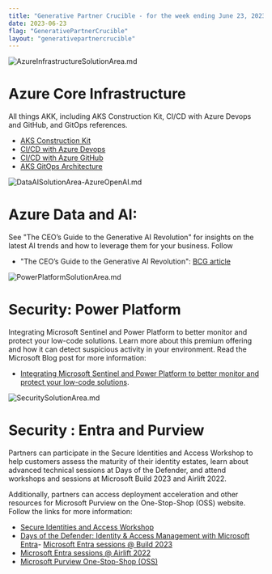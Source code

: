 ```yaml
---
title: "Generative Partner Crucible - for the week ending June 23, 2023"
date: 2023-06-23
flag: "GenerativePartnerCrucible"
layout: "generativepartnercrucible"
---
```


![ AzureInfrastructureSolutionArea.md ]( /PartnerCrucible/assets/images/2023-06-23-AzureInfrastructureSolutionArea.md-image.png )

# Azure Core Infrastructure

All things AKK, including AKS Construction Kit, CI/CD with Azure Devops and GitHub, and GitOps references. 
- [AKS Construction Kit](https://github.com/Azure/AKS-Construction)
- [CI/CD with Azure Devops ](https://learn.microsoft.com/en-us/azure/architecture/guide/aks/aks-cicd-azure-pipelines)
- [CI/CD with Azure GitHub](https://learn.microsoft.com/en-us/azure/architecture/guide/aks/aks-cicd-github-actions-and-gitops)
- [AKS GitOps Architecture](https://learn.microsoft.com/en-us/azure/architecture/example-scenario/gitops-aks/gitops-blueprint-aks) 

![ DataAISolutionArea-AzureOpenAI.md ]( /PartnerCrucible/assets/images/2023-06-23-DataAISolutionArea-AzureOpenAI.md-image.png)
# Azure Data and AI: 

See "The CEO’s Guide to the Generative AI Revolution" for insights on the latest AI trends and how to leverage them for your business. Follow
- "The CEO’s Guide to the Generative AI Revolution": [BCG article](https://www.bcg.com/publications/2023/ceo-guide-to-ai-revolution)
  

![ PowerPlatformSolutionArea.md ]( /PartnerCrucible/assets/images/2023-06-23-PowerPlatformSolutionArea.md-image.png )
# Security: Power Platform

Integrating Microsoft Sentinel and Power Platform to better monitor and protect your low-code solutions. Learn more about this premium offering and how it can detect suspicious activity in your environment. Read the Microsoft Blog post for more information: 
- [Integrating Microsoft Sentinel and Power Platform to better monitor and protect your low-code solutions](https://powerapps.microsoft.com/en-us/blog/integrating-microsoft-sentinel-and-power-platform-to-better-monitor-and-protect-your-low-code-solutions/).


![ SecuritySolutionArea.md ]( /PartnerCrucible/assets/images/2023-06-23-SecuritySolutionArea.md-image.png )
# Security : Entra and Purview 

 Partners can participate in the Secure Identities and Access Workshop to help customers assess the maturity of their identity estates, learn about advanced technical sessions at Days of the Defender, and attend workshops and sessions at Microsoft Build 2023 and Airlift 2022. 
 
 Additionally, partners can access deployment acceleration and other resources for Microsoft Purview on the One-Stop-Shop (OSS) website. Follow the links for more information: 
- [Secure Identities and Access Workshop](https://partner.microsoft.com/en-CA/partnership/partner-incentives/build-intent-workshops-usage-secure-identities-and-access)
- [Days of the Defender: Identity & Access Management with Microsoft Entra](https://vshow.on24.com/vshow/Security_Depth/registration/22542)- [Microsoft Entra sessions @ Build 2023](https://build.microsoft.com/en-US/sessions?search=entra&sortBy=relevance)
- [Microsoft Entra sessions @ Airlift 2022](https://airlift.microsoft.com/sessionscheduler?p1=eyJzcGVha2VyIjpbXSwidGltZXNsb3QiOltdLCJkYXkiOltdLCJyb29tIjpbXSwibG9jYXRpb24iOltdLCJkaWdpdGFsIjpbXSwibWVkaWEiOiIiLCJkaXNwbGF5bW9kZSI6Imxpc3QiLCJncm91cGJ5IjoiIiwiaW5wZXJzb24iOmZhbHNlLCJzY2hlZHVsZWQiOmZhbHNlLCJvbmRlbWFuZCI6ZmFsc2UsInVwY29taW5nIjpmYWxzZSwiaGFzc2xpZGVzIjpmYWxzZSwic3RhcnQiOiIiLCJmaW5pc2giOiIiLCJwYWdlbnVtYmVyIjoxLCJjYXRlZ29yaWVzIjp7fSwia2V5d29yZCI6Im1pY3Jvc29mdCBlbnRyYSJ9)
- [Microsoft Purview One-Stop-Shop (OSS)](https://microsoft.github.io/ComplianceCxE/)



